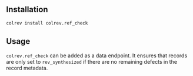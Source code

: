 ## Installation

```bash
colrev install colrev.ref_check
```

## Usage

`colrev.ref_check` can be added as a data endpoint. It ensures that records are only set to `rev_synthesized` if there are no remaining defects in the record metadata.
